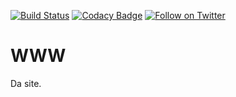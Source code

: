 [![Build Status](https://travis-ci.org/pdparchitect/www.svg?branch=master)](https://travis-ci.org/pdparchitect/www)
[![Codacy Badge](https://api.codacy.com/project/badge/Grade/0fff6a76fb14431b81114bf037f44f6e)](https://www.codacy.com/app/pdparchitect/www?utm_source=github.com&amp;utm_medium=referral&amp;utm_content=pdparchitect/www&amp;utm_campaign=Badge_Grade)
[![Follow on Twitter](https://img.shields.io/twitter/follow/pdp.svg?logo=twitter)](https://twitter.com/pdp)

# WWW

Da site.

